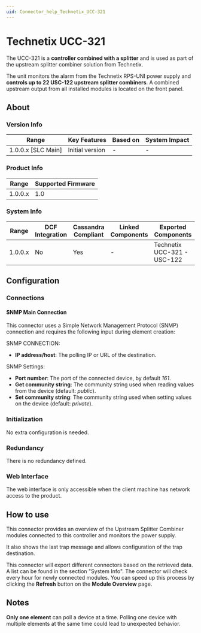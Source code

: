 ```yaml
---
uid: Connector_help_Technetix_UCC-321
---
```


# Technetix UCC-321

The UCC-321 is a **controller combined with a splitter** and is used as part of the upstream splitter combiner solution from Technetix.

The unit monitors the alarm from the Technetix RPS-UNI power supply and **controls up to 22 USC-122 upstream splitter combiners**. A combined upstream output from all installed modules is located on the front panel.

## About

### Version Info

| **Range**            | **Key Features** | **Based on** | **System Impact** |
|----------------------|------------------|--------------|-------------------|
| 1.0.0.x \[SLC Main\] | Initial version  | \-           | \-                |

### Product Info

| **Range** | **Supported Firmware** |
|-----------|------------------------|
| 1.0.0.x   | 1.0                    |

### System Info

| **Range** | **DCF Integration** | **Cassandra Compliant** | **Linked Components** | **Exported Components**     |
|-----------|---------------------|-------------------------|-----------------------|-----------------------------|
| 1.0.0.x   | No                  | Yes                     | \-                    | Technetix UCC-321 - USC-122 |

## Configuration

### Connections

#### SNMP Main Connection

This connector uses a Simple Network Management Protocol (SNMP) connection and requires the following input during element creation:

SNMP CONNECTION:

- **IP address/host**: The polling IP or URL of the destination.

SNMP Settings:

- **Port number**: The port of the connected device, by default *161*.
- **Get community string**: The community string used when reading values from the device (default: *public*).
- **Set community string**: The community string used when setting values on the device (default: *private*).

### Initialization

No extra configuration is needed.

### Redundancy

There is no redundancy defined.

### Web Interface

The web interface is only accessible when the client machine has network access to the product.

## How to use

This connector provides an overview of the Upstream Splitter Combiner modules connected to this controller and monitors the power supply.

It also shows the last trap message and allows configuration of the trap destination.

This connector will export different connectors based on the retrieved data. A list can be found in the section "System Info". The connector will check every hour for newly connected modules. You can speed up this process by clicking the **Refresh** button on the **Module Overview** page.

## Notes

**Only one element** can poll a device at a time. Polling one device with multiple elements at the same time could lead to unexpected behavior.
